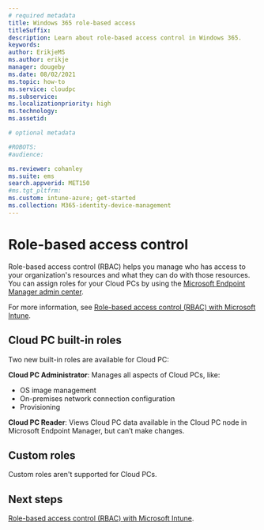 ```yaml
---
# required metadata
title: Windows 365 role-based access
titleSuffix:
description: Learn about role-based access control in Windows 365.
keywords:
author: ErikjeMS  
ms.author: erikje
manager: dougeby
ms.date: 08/02/2021 
ms.topic: how-to
ms.service: cloudpc
ms.subservice:
ms.localizationpriority: high
ms.technology:
ms.assetid: 

# optional metadata

#ROBOTS:
#audience:

ms.reviewer: cohanley
ms.suite: ems
search.appverid: MET150
#ms.tgt_pltfrm:
ms.custom: intune-azure; get-started
ms.collection: M365-identity-device-management
---
```


# Role-based access control

Role-based access control (RBAC) helps you manage who has access to your organization's resources and what they can do with those resources. You can assign roles for your Cloud PCs by using the [Microsoft Endpoint Manager admin center](https://go.microsoft.com/fwlink/?linkid=2109431).

For more information, see [Role-based access control (RBAC) with Microsoft Intune](/mem/intune/fundamentals/role-based-access-control).

## Cloud PC built-in roles

Two new built-in roles are available for Cloud PC:

**Cloud PC Administrator**: Manages all aspects of Cloud PCs, like:

- OS image management
- On-premises network connection configuration
- Provisioning

**Cloud PC Reader**: Views Cloud PC data available in the Cloud PC node in Microsoft Endpoint Manager, but can’t make changes.

## Custom roles

Custom roles aren't supported for Cloud PCs. 

<!-- ########################## -->
## Next steps
[Role-based access control (RBAC) with Microsoft Intune](/mem/intune/fundamentals/role-based-access-control).
